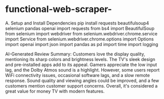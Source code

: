 # functional-web-scraper-
A. Setup and Install Dependencies
pip install requests beautifulsoup4 selenium pandas openai
import requests
from bs4 import BeautifulSoup
from selenium import webdriver
from selenium.webdriver.chrome.service import Service
from selenium.webdriver.chrome.options import Options
import openai
import json
import pandas as pd
import time
import logging

AI-Generated Review Summary:
Customers love the display quality, mentioning its sharp colors and brightness levels. The TV's sleek design and pre-installed apps add to its appeal. Gamers appreciate the low input lag, and the Dolby Atmos sound is a highlight. However, some users report WiFi connectivity issues, occasional software lags, and a slow remote response. Sound quality and viewing angles could be improved, and a few customers mention customer support concerns. Overall, it's considered a great value for money TV with modern features.

